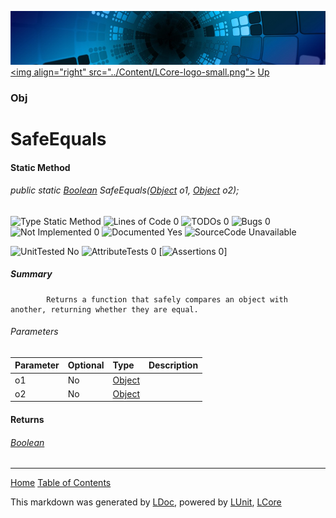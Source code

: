 ![](../Content/LCore-banner-small.png "")
[&lt;img align=&quot;right&quot; src=&quot;../Content/LCore-logo-small.png&quot;&gt;](../../README.md)
[Up](Obj.md)

### Obj

# SafeEquals

#### Static Method

###### public static [Boolean](https://msdn.microsoft.com/en-us/library/system.boolean.aspx) SafeEquals([Object](https://msdn.microsoft.com/en-us/library/system.object.aspx) o1, [Object](https://msdn.microsoft.com/en-us/library/system.object.aspx) o2);

![Type Static Method](http://b.repl.ca/v1/Type-Static%20Method-blue.png "") ![Lines of Code 0](http://b.repl.ca/v1/Lines%20of%20Code-0-blue.png "") ![TODOs 0](http://b.repl.ca/v1/TODOs-0-green.png "") ![Bugs 0](http://b.repl.ca/v1/Bugs-0-green.png "") ![Not Implemented 0](http://b.repl.ca/v1/Not%20Implemented-0-green.png "") ![Documented Yes](http://b.repl.ca/v1/Documented-Yes-brightgreen.png "") ![SourceCode Unavailable](http://b.repl.ca/v1/SourceCode-Unavailable-red.png "")

![UnitTested No](http://b.repl.ca/v1/UnitTested-No-lightgrey.png "") ![AttributeTests 0](http://b.repl.ca/v1/AttributeTests-0-lightgrey.png "") [![Assertions 0](http://b.repl.ca/v1/Assertions-0-lightgrey.png "")]

##### Summary

            Returns a function that safely compares an object with another, returning whether they are equal.
            

###### Parameters

Parameter | Optional | Type | Description
:---  | :---  | :---  | :--- 
o1 | No | [Object](https://msdn.microsoft.com/en-us/library/system.object.aspx) | 
o2 | No | [Object](https://msdn.microsoft.com/en-us/library/system.object.aspx) | 


#### Returns

###### [Boolean](https://msdn.microsoft.com/en-us/library/system.boolean.aspx)



---

[Home](../../README.md) [Table of Contents](../../TableOfContents.md)

This markdown was generated by [LDoc](https://github.com/CodeSingularity/LDoc), powered by [LUnit](https://github.com/CodeSingularity/LUnit), [LCore](https://github.com/CodeSingularity/LCore)
